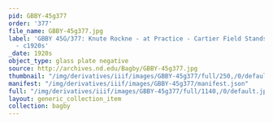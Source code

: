 ```yaml
---
pid: GBBY-45g377
order: '377'
file_name: GBBY-45g377.jpg
label: 'GBBY 45G/377: Knute Rockne - at Practice - Cartier Field Stands in Background
  - c1920s'
_date: 1920s
object_type: glass plate negative
source: http://archives.nd.edu/Bagby/GBBY-45g377.jpg
thumbnail: "/img/derivatives/iiif/images/GBBY-45g377/full/250,/0/default.jpg"
manifest: "/img/derivatives/iiif/images/GBBY-45g377/manifest.json"
full: "/img/derivatives/iiif/images/GBBY-45g377/full/1140,/0/default.jpg"
layout: generic_collection_item
collection: bagby
---
```

